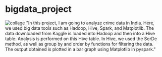 # bigdata_project
![collage](https://github.com/JiJiNaK/bigdata_project/assets/144101140/9c76e5d5-82ec-46e1-a519-6538e2813116)
"In this project, I am going to analyze crime data in India. Here, we used big data tools such as Hadoop, Hive, Spark, and Matplotlib. The data downloaded from Kaggle is loaded into Hadoop and then into a Hive table. Analysis is performed on this Hive table. In Hive, we used the SerDe method, as well as group by and order by functions for filtering the data. The output obtained is plotted in a bar graph using Matplotlib in pyspark."
